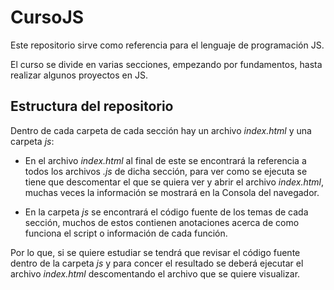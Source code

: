 # CursoJS
Este repositorio sirve como referencia para el lenguaje de programación JS.

El curso se divide en varias secciones, empezando por fundamentos, hasta realizar algunos proyectos en JS.

## Estructura del repositorio
Dentro de cada carpeta de cada sección hay un archivo *index.html* y una carpeta *js*:

- En el archivo *index.html* al final de este se encontrará la referencia a todos los archivos *.js* de dicha sección, para ver como se ejecuta se tiene que descomentar el que se quiera ver y abrir el archivo *index.html*, muchas veces la información se mostrará en la Consola del navegador.

- En la carpeta *js* se encontrará el código fuente de los temas de cada sección, muchos de estos contienen anotaciones acerca de como funciona el script o información de cada función.

Por lo que, si se quiere estudiar se tendrá que revisar el código fuente dentro de la carpeta *js* y para concer el resultado se deberá ejecutar el archivo *index.html* descomentando el archivo que se quiere visualizar.
